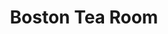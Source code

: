 ---
title: "Boston Tea Room"
url: /ferndale/boston-tea-room-woodward-heights-boulevard/
shop: shop
---
